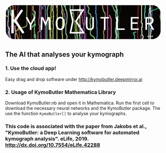 ![alt text](misc/logo.png "KymoButler")
## The AI that analyses your kymograph
### 1. Use the cloud app!
Easy drag and drop software under http://kymobutler.deepmirror.ai
### 2. Usage of KymoButler Mathematica Library
Download KymoButler.nb and open it in Mathematica. Run the first cell to download the necessary neural networks and the KymoButler package. The use the function `KymoButler[]` to analyse your kymographs.


### This code is associated with the paper from Jakobs et al., "KymoButler: a Deep Learning software for automated kymograph analysis". eLife, 2019. http://dx.doi.org/10.7554/eLife.42288
